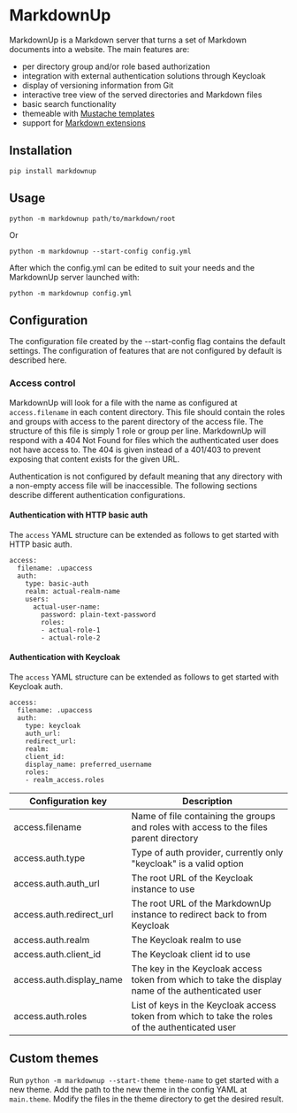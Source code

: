 # MarkdownUp

MarkdownUp is a Markdown server that turns a set of Markdown documents into a website.
The main features are:

- per directory group and/or role based authorization
- integration with external authentication solutions through Keycloak
- display of versioning information from Git
- interactive tree view of the served directories and Markdown files
- basic search functionality
- themeable with [Mustache templates](https://mustache.github.io/)
- support for [Markdown extensions](https://python-markdown.github.io/extensions/)


## Installation

`pip install markdownup`


## Usage

`python -m markdownup path/to/markdown/root`

Or

`python -m markdownup --start-config config.yml`

After which the config.yml can be edited to suit your needs and the MarkdownUp server launched with:

`python -m markdownup config.yml`


## Configuration

The configuration file created by the --start-config flag contains the default settings.
The configuration of features that are not configured by default is described here.


### Access control

MarkdownUp will look for a file with the name as configured at `access.filename` in each content directory.
This file should contain the roles and groups with access to the parent directory of the access file.
The structure of this file is simply 1 role or group per line.
MarkdownUp will respond with a 404 Not Found for files which the authenticated user does not have access to.
The 404 is given instead of a 401/403 to prevent exposing that content exists for the given URL.

Authentication is not configured by default meaning that any directory with a non-empty access file will be inaccessible.
The following sections describe different authentication configurations. 


#### Authentication with HTTP basic auth

The `access` YAML structure can be extended as follows to get started with HTTP basic auth.

```
access:
  filename: .upaccess
  auth:
    type: basic-auth
    realm: actual-realm-name
    users:
      actual-user-name:
        password: plain-text-password
        roles:
        - actual-role-1
        - actual-role-2
```


#### Authentication with Keycloak

The `access` YAML structure can be extended as follows to get started with Keycloak auth.

```
access:
  filename: .upaccess
  auth:
    type: keycloak
    auth_url: 
    redirect_url: 
    realm: 
    client_id: 
    display_name: preferred_username
    roles:
    - realm_access.roles
```

|Configuration key       |Description                                                                                       |
|------------------------|--------------------------------------------------------------------------------------------------|
|access.filename         |Name of file containing the groups and roles with access to the files parent directory            |
|access.auth.type        |Type of auth provider, currently only "keycloak" is a valid option                                |
|access.auth.auth_url    |The root URL of the Keycloak instance to use                                                      |
|access.auth.redirect_url|The root URL of the MarkdownUp instance to redirect back to from Keycloak                         |
|access.auth.realm       |The Keycloak realm to use                                                                         |
|access.auth.client_id   |The Keycloak client id to use                                                                     |
|access.auth.display_name|The key in the Keycloak access token from which to take the display name of the authenticated user|
|access.auth.roles       |List of keys in the Keycloak access token from which to take the roles of the authenticated user  |


## Custom themes

Run `python -m markdownup --start-theme theme-name` to get started with a new theme.
Add the path to the new theme in the config YAML at `main.theme`.
Modify the files in the theme directory to get the desired result.
